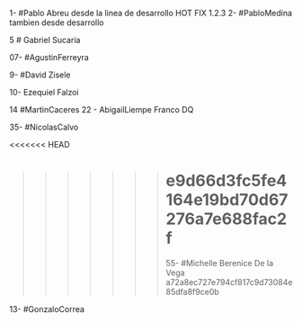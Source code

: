 1- #Pablo Abreu desde la linea de desarrollo
HOT FIX 1.2.3
2- #PabloMedina tambien desde desarrollo

5 # Gabriel Sucaria

07- #AgustinFerreyra

9- #David Zisele

10- Ezequiel Falzoi

14 #MartinCaceres
22 - AbigailLiempe
Franco DQ

35- #NicolasCalvo

<<<<<<< HEAD

> > > > > > > # e9d66d3fc5fe4164e19bd70d67276a7e688fac2f
> > > > > > >
> > > > > > > 55- #Michelle Berenice De la Vega
> > > > > > > a72a8ec727e794cf817c9d73084e85dfa8f9ce0b

13- #GonzaloCorrea
